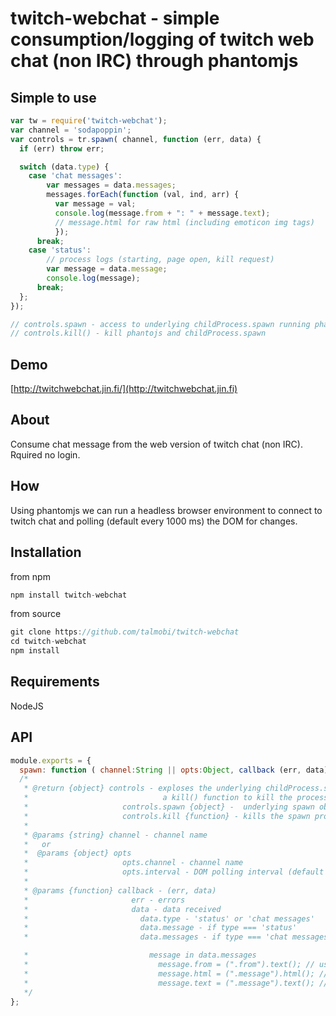 # twitch-webchat - simple consumption/logging of twitch web chat (non IRC) through phantomjs

## Simple to use
```js
var tw = require('twitch-webchat');
var channel = 'sodapoppin';
var controls = tr.spawn( channel, function (err, data) {
  if (err) throw err;

  switch (data.type) {
    case 'chat messages':
        var messages = data.messages;
        messages.forEach(function (val, ind, arr) {
          var message = val;
          console.log(message.from + ": " + message.text);
          // message.html for raw html (including emoticon img tags)
          });
      break;
    case 'status':
        // process logs (starting, page open, kill request)
        var message = data.message;
        console.log(message);
      break;
  };
});

// controls.spawn - access to underlying childProcess.spawn running phantomjs
// controls.kill() - kill phantojs and childProcess.spawn
```

## Demo
[http://twitchwebchat.jin.fi/](http://twitchwebchat.jin.fi)

## About
Consume chat message from the web version of twitch chat (non IRC). Rquired no login.

## How
Using phantomjs we can run a headless browser environment to connect to twitch chat and
polling (default every 1000 ms) the DOM for changes.

## Installation
from npm
```js
npm install twitch-webchat
```
from source
```js
git clone https://github.com/talmobi/twitch-webchat
cd twitch-webchat
npm install
```

## Requirements
NodeJS

## API
```js
module.exports = {
  spawn: function ( channel:String || opts:Object, callback (err, data) )
  /*
   * @return {object} controls - exploses the underlying childProcess.spawn and
   *                              a kill() function to kill the process
   *                     controls.spawn {object} -  underlying spawn object
   *                     controls.kill {function} - kills the spawn process
   *
   * @params {string} channel - channel name
   *   or
   *  @params {object} opts
   *                     opts.channel - channel name
   *                     opts.interval - DOM polling interval (default 1000 ms)
   *
   * @params {function} callback - (err, data)
   *                       err - errors
   *                       data - data received
   *                         data.type - 'status' or 'chat messages'
   *                         data.message - if type === 'status'
   *                         data.messages - if type === 'chat messages', array of messages

   *                           message in data.messages
   *                             message.from = (".from").text(); // username, text only
   *                             message.html = (".message").html(); // raw html
   *                             message.text = (".message").text(); // chat message, text only
   */
};
```
